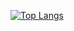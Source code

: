 [![Top Langs](https://github-readme-stats.vercel.app/api/top-langs/?username=seulgi9506&layout=compact&exclude_repo=seulgi9506.github.io&bg_color=f5f7fa,c3cfe2&title_color=537895)](https://github.com/seulgi9506/seulgi9506)
